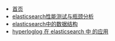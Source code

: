 <!-- docs/_sidebar.md -->

* [首页](README.md)
* [elasticsearch性能测试与瓶颈分析](component/es/es_profile.md)
* [elasticsearch中的数据结构](component/es/es_data_structure.md)
* [hyperloglog 在 elasticsearch 中 的应用](component/es/hyperloglog_es.md)


